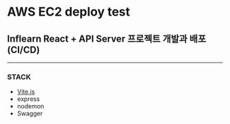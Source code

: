 # AWS EC2 deploy test
## Inflearn React + API Server 프로젝트 개발과 배포 (CI/CD)
-----------------------------------------------------------------------------------------------

### STACK
+ [Vite.js](https://vitejs.dev/)
+ express
+ nodemon
+ Swagger
